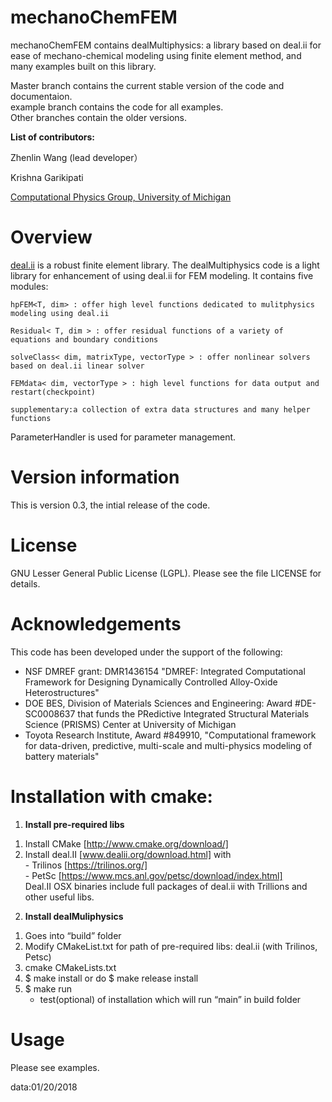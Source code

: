 <B>mechanoChemFEM</B><br>
=======================================================================
mechanoChemFEM contains dealMultiphysics: a library based on deal.ii for ease of mechano-chemical modeling using finite element method, and many examples built on this library.

Master branch contains the current stable version of the code and documentaion.<br>
example branch contains the code for all examples.<br>
Other branches contain the older versions.


<B>List of contributors:</B><br>

Zhenlin Wang (lead developer）<br>

Krishna Garikipati<br>

[Computational Physics Group, University of Michigan](http://umich.edu/~compphys/index.html)

<B>Overview</B><br>
=======================================================================
[deal.ii](http://www.dealii.org) is a robust finite element library.
The dealMultiphysics code is a light library for enhancement of using deal.ii for FEM modeling. It contains five modules:


	hpFEM<T, dim> : offer high level functions dedicated to mulitphysics modeling using deal.ii
	
	Residual< T, dim > : offer residual functions of a variety of equations and boundary conditions

	solveClass< dim, matrixType, vectorType > : offer nonlinear solvers based on deal.ii linear solver

	FEMdata< dim, vectorType > : high level functions for data output and restart(checkpoint)
	
	supplementary:a collection of extra data structures and many helper functions

	
ParameterHandler is used for parameter management. 


<B>Version information</B><br>
=======================================================================
This is version 0.3, the intial release of the code.


<B>License</B><br>
=======================================================================
GNU Lesser General Public License (LGPL). Please see the file LICENSE for details.



<B>Acknowledgements</B><br>
=======================================================================
This code has been developed under the support of the following: <br>

- NSF DMREF grant: DMR1436154 "DMREF: Integrated Computational Framework for Designing Dynamically Controlled Alloy-Oxide Heterostructures" <br>
- DOE BES, Division of Materials Sciences and Engineering: Award #DE-SC0008637 that funds the PRedictive Integrated Structural Materials Science (PRISMS) Center at University of Michigan <br>
- Toyota Research Institute, Award #849910, "Computational framework for data-driven, predictive, multi-scale and multi-physics modeling of battery materials" <br>

<B>Installation with cmake:</B><br>
=======================================================================
1. <B>Install pre-required libs</B><br>


  1) Install CMake [http://www.cmake.org/download/]<br>
  2) Install deal.II [www.dealii.org/download.html] with<br>
		 - Trilinos [https://trilinos.org/]<br>
		 - PetSc [https://www.mcs.anl.gov/petsc/download/index.html]<br>
     Deal.II OSX binaries include full packages of deal.ii with Trillions and other useful libs.


2. <B>Install dealMuliphysics</B><br>


  1) Goes into “build” folder<br>
  2) Modify CMakeList.txt for path of pre-required libs: deal.ii (with Trilinos, Petsc) <br>
  3) cmake CMakeLists.txt <br>
  4) $ make install or do $ make release install<br>
  5) $ make run <br>
     - test(optional) of installation which will run “main” in build folder <br>


<B>Usage</B><br>
=======================================================================
Please see examples.


data:01/20/2018